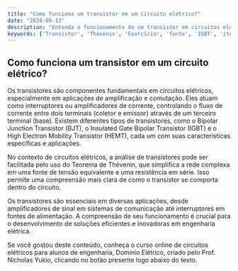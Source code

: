 ```yaml
---
title: "Como funciona um transistor em um circuito elétrico?"
date: "2024-09-13"
description: "Entenda o funcionamento de um transistor em circuitos elétricos e sua importância em aplicações práticas."
keywords: ['Transistor', 'Thévenin', 'Exercício', 'fonte', 'IGBT', 'iterativo', 'HEMT']
---
```


## Como funciona um transistor em um circuito elétrico?

Os transistores são componentes fundamentais em circuitos elétricos, especialmente em aplicações de amplificação e comutação. Eles atuam como interruptores ou amplificadores de corrente, controlando o fluxo de corrente entre dois terminais (coletor e emissor) através de um terceiro terminal (base). Existem diferentes tipos de transistores, como o Bipolar Junction Transistor (BJT), o Insulated Gate Bipolar Transistor (IGBT) e o High Electron Mobility Transistor (HEMT), cada um com suas características específicas e aplicações.

No contexto de circuitos elétricos, a análise de transistores pode ser facilitada pelo uso do Teorema de Thévenin, que simplifica a rede complexa em uma fonte de tensão equivalente e uma resistência em série. Isso permite uma compreensão mais clara de como o transistor se comporta dentro do circuito.

Os transistores são essenciais em diversas aplicações, desde amplificadores de sinal em sistemas de comunicação até interruptores em fontes de alimentação. A compreensão de seu funcionamento é crucial para o desenvolvimento de soluções eficientes e inovadoras em engenharia elétrica.

Se você gostou deste conteúdo, conheça o curso online de circuitos elétricos para alunos de engenharia, Domínio Elétrico, criado pelo Prof. Nicholas Yukio, clicando no botão presente logo abaixo do texto.